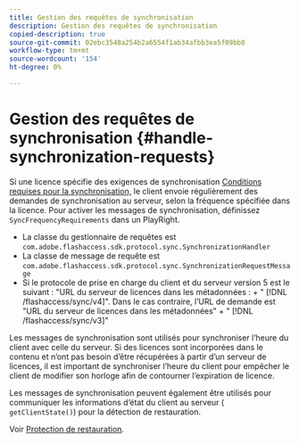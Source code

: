 ```yaml
---
title: Gestion des requêtes de synchronisation
description: Gestion des requêtes de synchronisation
copied-description: true
source-git-commit: 02ebc3548a254b2a6554f1ab34afbb3ea5f09bb8
workflow-type: tm+mt
source-wordcount: '154'
ht-degree: 0%

---
```


# Gestion des requêtes de synchronisation {#handle-synchronization-requests}

Si une licence spécifie des exigences de synchronisation  [Conditions requises pour la synchronisation,](../../protecting-content/introduction/usage-rules/authentication/synchronization.md) le client envoie régulièrement des demandes de synchronisation au serveur, selon la fréquence spécifiée dans la licence. Pour activer les messages de synchronisation, définissez `SyncFrequencyRequirements` dans un PlayRight.

* La classe du gestionnaire de requêtes est `com.adobe.flashaccess.sdk.protocol.sync.SynchronizationHandler`
* La classe de message de requête est `com.adobe.flashaccess.sdk.protocol.sync.SynchronizationRequestMessage`
* Si le protocole de prise en charge du client et du serveur version 5 est le suivant : &quot;URL du serveur de licences dans les métadonnées : + &quot; [!DNL /flashaccess/sync/v4]&quot;. Dans le cas contraire, l’URL de demande est &quot;URL du serveur de licences dans les métadonnées&quot; + &quot; [!DNL /flashaccess/sync/v3]&quot;

Les messages de synchronisation sont utilisés pour synchroniser l’heure du client avec celle du serveur. Si des licences sont incorporées dans le contenu et n’ont pas besoin d’être récupérées à partir d’un serveur de licences, il est important de synchroniser l’heure du client pour empêcher le client de modifier son horloge afin de contourner l’expiration de licence.

Les messages de synchronisation peuvent également être utilisés pour communiquer les informations d’état du client au serveur ( `getClientState()`) pour la détection de restauration.

Voir [Protection de restauration](../../protecting-content/implementing-the-license-server/processing-drm-requests.md#rollback-detection).
